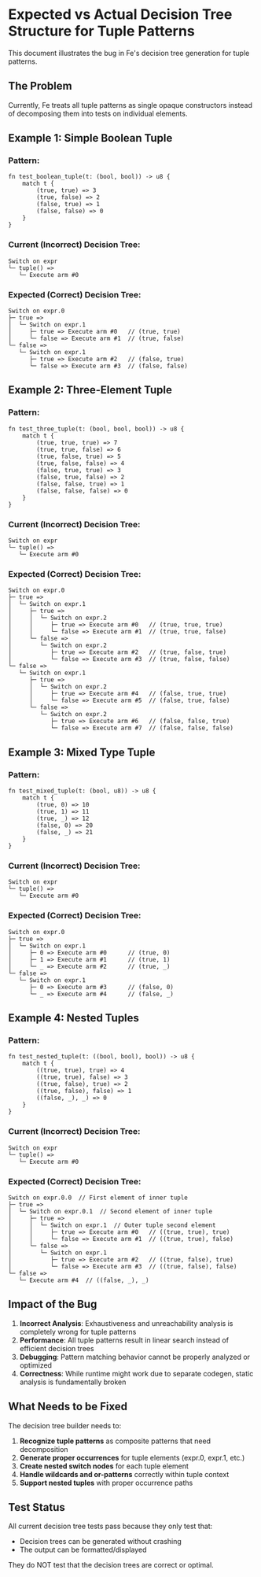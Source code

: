 # Expected vs Actual Decision Tree Structure for Tuple Patterns

This document illustrates the bug in Fe's decision tree generation for tuple patterns.

## The Problem

Currently, Fe treats all tuple patterns as single opaque constructors instead of decomposing them into tests on individual elements.

## Example 1: Simple Boolean Tuple

### Pattern:
```fe
fn test_boolean_tuple(t: (bool, bool)) -> u8 {
    match t {
        (true, true) => 3
        (true, false) => 2
        (false, true) => 1
        (false, false) => 0
    }
}
```

### Current (Incorrect) Decision Tree:
```
Switch on expr
└─ tuple() =>
   └─ Execute arm #0
```

### Expected (Correct) Decision Tree:
```
Switch on expr.0
├─ true =>
│  └─ Switch on expr.1
│     ├─ true => Execute arm #0   // (true, true)
│     └─ false => Execute arm #1  // (true, false)
└─ false =>
   └─ Switch on expr.1
      ├─ true => Execute arm #2   // (false, true)
      └─ false => Execute arm #3  // (false, false)
```

## Example 2: Three-Element Tuple

### Pattern:
```fe
fn test_three_tuple(t: (bool, bool, bool)) -> u8 {
    match t {
        (true, true, true) => 7
        (true, true, false) => 6
        (true, false, true) => 5
        (true, false, false) => 4
        (false, true, true) => 3
        (false, true, false) => 2
        (false, false, true) => 1
        (false, false, false) => 0
    }
}
```

### Current (Incorrect) Decision Tree:
```
Switch on expr
└─ tuple() =>
   └─ Execute arm #0
```

### Expected (Correct) Decision Tree:
```
Switch on expr.0
├─ true =>
│  └─ Switch on expr.1
│     ├─ true =>
│     │  └─ Switch on expr.2
│     │     ├─ true => Execute arm #0   // (true, true, true)
│     │     └─ false => Execute arm #1  // (true, true, false)
│     └─ false =>
│        └─ Switch on expr.2
│           ├─ true => Execute arm #2   // (true, false, true)
│           └─ false => Execute arm #3  // (true, false, false)
└─ false =>
   └─ Switch on expr.1
      ├─ true =>
      │  └─ Switch on expr.2
      │     ├─ true => Execute arm #4   // (false, true, true)
      │     └─ false => Execute arm #5  // (false, true, false)
      └─ false =>
         └─ Switch on expr.2
            ├─ true => Execute arm #6   // (false, false, true)
            └─ false => Execute arm #7  // (false, false, false)
```

## Example 3: Mixed Type Tuple

### Pattern:
```fe
fn test_mixed_tuple(t: (bool, u8)) -> u8 {
    match t {
        (true, 0) => 10
        (true, 1) => 11
        (true, _) => 12
        (false, 0) => 20
        (false, _) => 21
    }
}
```

### Current (Incorrect) Decision Tree:
```
Switch on expr
└─ tuple() =>
   └─ Execute arm #0
```

### Expected (Correct) Decision Tree:
```
Switch on expr.0
├─ true =>
│  └─ Switch on expr.1
│     ├─ 0 => Execute arm #0      // (true, 0)
│     ├─ 1 => Execute arm #1      // (true, 1)
│     └─ _ => Execute arm #2      // (true, _)
└─ false =>
   └─ Switch on expr.1
      ├─ 0 => Execute arm #3      // (false, 0)
      └─ _ => Execute arm #4      // (false, _)
```

## Example 4: Nested Tuples

### Pattern:
```fe
fn test_nested_tuple(t: ((bool, bool), bool)) -> u8 {
    match t {
        ((true, true), true) => 4
        ((true, true), false) => 3
        ((true, false), true) => 2
        ((true, false), false) => 1
        ((false, _), _) => 0
    }
}
```

### Current (Incorrect) Decision Tree:
```
Switch on expr
└─ tuple() =>
   └─ Execute arm #0
```

### Expected (Correct) Decision Tree:
```
Switch on expr.0.0  // First element of inner tuple
├─ true =>
│  └─ Switch on expr.0.1  // Second element of inner tuple
│     ├─ true =>
│     │  └─ Switch on expr.1  // Outer tuple second element
│     │     ├─ true => Execute arm #0   // ((true, true), true)
│     │     └─ false => Execute arm #1  // ((true, true), false)
│     └─ false =>
│        └─ Switch on expr.1
│           ├─ true => Execute arm #2   // ((true, false), true)
│           └─ false => Execute arm #3  // ((true, false), false)
└─ false =>
   └─ Execute arm #4  // ((false, _), _)
```

## Impact of the Bug

1. **Incorrect Analysis**: Exhaustiveness and unreachability analysis is completely wrong for tuple patterns
2. **Performance**: All tuple patterns result in linear search instead of efficient decision trees
3. **Debugging**: Pattern matching behavior cannot be properly analyzed or optimized
4. **Correctness**: While runtime might work due to separate codegen, static analysis is fundamentally broken

## What Needs to be Fixed

The decision tree builder needs to:

1. **Recognize tuple patterns** as composite patterns that need decomposition
2. **Generate proper occurrences** for tuple elements (expr.0, expr.1, etc.)
3. **Create nested switch nodes** for each tuple element
4. **Handle wildcards and or-patterns** correctly within tuple context
5. **Support nested tuples** with proper occurrence paths

## Test Status

All current decision tree tests pass because they only test that:
- Decision trees can be generated without crashing
- The output can be formatted/displayed

They do NOT test that the decision trees are correct or optimal.